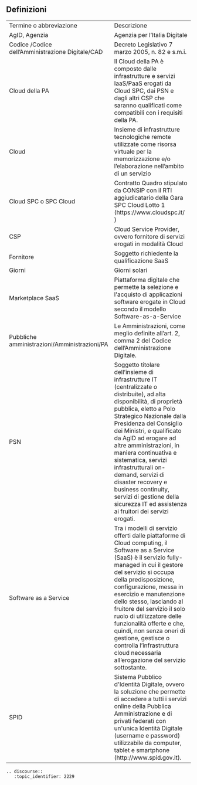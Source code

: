 ## Definizioni

<table>
  <tr>
    <td>Termine o abbreviazione</td>
    <td>Descrizione</td>
  </tr>
  <tr>
    <td>AgID, Agenzia</td>
    <td>Agenzia per l’Italia Digitale</td>
  </tr>
  <tr>
    <td>Codice /Codice dell’Amministrazione Digitale/CAD</td>
    <td>Decreto Legislativo 7 marzo 2005, n. 82 e s.m.i. </td>
  </tr>
  <tr>
    <td>Cloud della PA</td>
    <td>Il Cloud della PA è composto dalle infrastrutture e servizi IaaS/PaaS
      erogati da Cloud SPC, dai PSN e dagli altri CSP che saranno qualificati come
      compatibili con i requisiti della PA.</td>
  </tr>
  <tr>
    <td>Cloud</td>
    <td>Insieme di infrastrutture tecnologiche remote utilizzate come risorsa
      virtuale per la memorizzazione e/o l’elaborazione nell’ambito di un
      servizio</td>
  </tr>
  <tr>
    <td>Cloud SPC o SPC Cloud</td>
    <td>Contratto Quadro stipulato da CONSIP con il RTI aggiudicatario della
      Gara SPC Cloud Lotto 1 (https://www.cloudspc.it/ )</td>
  </tr>
  <tr>
    <td>CSP</td>
    <td>Cloud Service Provider, ovvero fornitore di servizi erogati in modalità Cloud</td>
  </tr>
  <tr>
    <td>Fornitore</td>
    <td>Soggetto richiedente la qualificazione SaaS</td>
  </tr>
  <tr>
    <td>Giorni</td>
    <td>Giorni solari</td>
  </tr>
  <tr>
    <td>Marketplace SaaS</td>
    <td>Piattaforma digitale che permette la selezione e l'acquisto di applicazioni software
      erogate in Cloud secondo il modello Software-as-a-Service</td>
  </tr>
  <tr>
    <td>Pubbliche amministrazioni/Amministrazioni/PA</td>
    <td>
      Le Amministrazioni, come meglio definite all’art. 2, comma 2 del Codice
      dell’Amministrazione Digitale.
   </td>
  </tr>
  <tr>
    <td>PSN</td>
    <td>
     Soggetto titolare dell’insieme di infrastrutture IT (centralizzate o
     distribuite), ad alta disponibilità, di proprietà pubblica, eletto a Polo
     Strategico Nazionale dalla Presidenza del Consiglio dei Ministri, e qualificato
     da AgID ad erogare  ad altre amministrazioni, in maniera continuativa e
     sistematica,   servizi infrastrutturali on-demand, servizi di disaster recovery
     e business continuity, servizi di gestione della sicurezza IT ed assistenza ai
     fruitori dei servizi erogati.
   </td>
  </tr>
  <tr>
    <td>Software as a Service</td>
    <td> Tra i modelli di servizio offerti dalle piattaforme di Cloud computing,
    il Software as a Service (SaaS) è il servizio fully-managed in cui il gestore
    del servizio si occupa della predisposizione, configurazione, messa in
    esercizio e manutenzione dello stesso, lasciando al fruitore del servizio il
    solo ruolo di utilizzatore delle funzionalità offerte e che, quindi, non senza
    oneri di gestione, gestisce o controlla l’infrastruttura cloud necessaria
    all’erogazione del servizio sottostante.</td>
  </tr>
  <tr>
    <td>SPID</td>
    <td>Sistema Pubblico d'Identità Digitale, ovvero la soluzione che permette
    di accedere a tutti i servizi online della Pubblica Amministrazione e di
    privati federati con un'unica Identità Digitale (username e password)
    utilizzabile da computer, tablet e smartphone (http://www.spid.gov.it).</td>
  </tr>
</table>

```eval_rst
.. discourse::
   :topic_identifier: 2229
```


